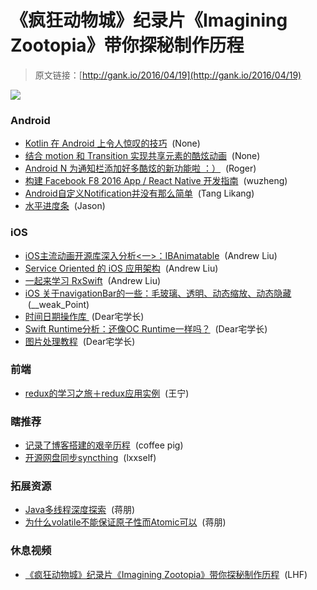 # 《疯狂动物城》纪录片《Imagining Zootopia》带你探秘制作历程

> 原文链接：[http://gank.io/2016/04/19](http://gank.io/2016/04/19)

![](http://ww2.sinaimg.cn/large/7a8aed7bjw1f30sgi3jf0j20iz0sg40a.jpg)

### Android

* [Kotlin 在 Android 上令人惊叹的技巧](https://github.com/hehonghui/android-tech-frontier/blob/master/issue-47/Kotlin%E5%9C%A8Android%E4%B8%8A%E4%BB%A4%E4%BA%BA%E6%83%8A%E5%8F%B9%E7%9A%84%E6%8A%80%E5%B7%A7.md) &nbsp;(None)
* [结合 motion 和 Transition 实现共享元素的酷炫动画](https://github.com/hehonghui/android-tech-frontier/blob/master/issue-43/%E7%BB%93%E5%90%88motion%E5%92%8CTransition%E5%AE%9E%E7%8E%B0%E5%85%B1%E4%BA%AB%E5%85%83%E7%B4%A0%E7%9A%84%E9%85%B7%E7%82%AB%E5%8A%A8%E7%94%BB.md) &nbsp;(None)
* [Android N 为通知栏添加好多酷炫的新功能啦 ：）](http://www.rogerblog.cn/2016/04/15/Android-N-Introducing-upgraded-Notifications/) &nbsp;(Roger)
* [构建 Facebook F8 2016 App / React Native 开发指南](http://f8-app.liaohuqiu.net/) &nbsp;(wuzheng)
* [Android自定义Notification并没有那么简单](http://sixwolf.net/blog/2016/04/18/Android%E8%87%AA%E5%AE%9A%E4%B9%89Notification%E5%B9%B6%E6%B2%A1%E6%9C%89%E9%82%A3%E4%B9%88%E7%AE%80%E5%8D%95/) &nbsp;(Tang Likang)
* [水平进度条](https://github.com/MasayukiSuda/AnimateHorizontalProgressBar) &nbsp;(Jason)

### iOS

* [iOS主流动画开源库深入分析&lt;一&gt;：IBAnimatable](http://www.jianshu.com/p/5faf36e1f700) &nbsp;(Andrew Liu)
* [Service Oriented 的 iOS 应用架构](http://tech.glowing.com/cn/service-oriented-ios-architecture/?hmsr=toutiao.io&amp;utm_medium=toutiao.io&amp;utm_source=toutiao.io) &nbsp;(Andrew Liu)
* [一起来学习 RxSwift](http://t.swift.gg/d/3-000-rxswift) &nbsp;(Andrew Liu)
* [iOS 关于navigationBar的一些：毛玻璃、透明、动态缩放、动态隐藏](http://www.jianshu.com/p/b2585c37e14b) &nbsp;(__weak_Point)
* [时间日期操作库&nbsp;](https://github.com/akosma/SwiftMoment) (Dear宅学长)
* [Swift Runtime分析：还像OC Runtime一样吗？](http://mp.weixin.qq.com/s?__biz=MzA3ODg4MDk0Ng==&amp;mid=403153173&amp;idx=1&amp;sn=c631f95b28a0eb4b842a9494e43a30e5) &nbsp;(Dear宅学长)
* [图片处理教程](https://github.com/skyfe79/SwiftImageProcessing) &nbsp;(Dear宅学长)

### 前端

* [redux的学习之旅＋redux应用实例](https://github.com/wangning0/redux_demo/blob/master/README.md) &nbsp;(王宁)

### 瞎推荐

* [记录了博客搭建的艰辛历程](http://www.jianshu.com/p/834d7cc0668d) &nbsp;(coffee pig)
* [开源网盘同步syncthing](https://github.com/syncthing/syncthing) &nbsp;(lxxself)

### 拓展资源

* [Java多线程深度探索](http://www.jianshu.com/p/e4670e9cfce9) &nbsp;(蒋朋)
* [为什么volatile不能保证原子性而Atomic可以](http://www.cnblogs.com/Mainz/p/3556430.html) &nbsp;(蒋朋)

### 休息视频

* [《疯狂动物城》纪录片《Imagining Zootopia》带你探秘制作历程](http://www.bilibili.com/video/av4366224/) &nbsp;(LHF)

